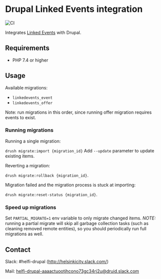 # Drupal Linked Events integration

![CI](https://github.com/City-of-Helsinki/drupal-module-helfi-linkedevents/workflows/CI/badge.svg)

Integrates [Linked Events](https://api.hel.fi/linkedevents/v1/) with Drupal.

## Requirements

- PHP 7.4 or higher

## Usage

Available migrations:

- `linkedevents_event`
- `linkedevents_offer`

Note: run migrations in this order, since running offer migration requires events to exist.
### Running migrations

Running a single migration:

`drush migrate:import {migration_id}` Add `--update` parameter to update existing items.

Reverting a migration:

`drush migrate:rollback {migration_id}`.

Migration failed and the migration process is stuck at importing:

`drush migrate:reset-status {migration_id}`.

### Speed up migrations

Set `PARTIAL_MIGRATE=1` env variable to only migrate changed items. *NOTE:* running a partial migrate will skip
all garbage collection tasks (such as cleaning removed remote entities), so you should periodically run full migrations as well.

## Contact

Slack: #helfi-drupal (http://helsinkicity.slack.com/)

Mail: helfi-drupal-aaaactuootjhcono73gc34rj2u@druid.slack.com
